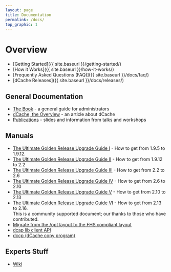 ```yaml
---
layout: page
title: Documentation
permalink: /docs/
top_graphic: 1
---
```


# Overview

* [Getting Started]({{ site.baseurl }}/getting-started/)
* [How it Works]({{ site.baseurl }}/how-it-works/)
* [Frequently Asked Questions (FAQ)]({{ site.baseurl }}/docs/faq/)
* [dCache Releases]({{ site.baseurl }}/docs/releases/)

## General Documentation
- <a href="book.shtml">The Book</a> - a general guide for administrators
- <a href="dcache-whitepaper-light.pdf">dCache, the Overview</a> - an article about dCache
- <a href="publications.shtml">Publications</a> - slides and information from talks and workshops
                              
## Manuals
- <a href="2011/goettingen/upgradeguide/upgrade-guide.html">The
Ultimate Golden Release Upgrade
Guide I</a> - How to get from 1.9.5 to
1.9.12.
- <a href="upgrade-1.9.12-to-2.2.shtml">The
Ultimate Golden Release Upgrade
Guide II</a> - How to get from 1.9.12 to 2.2
- <a href="upgrade/upgrade-2.2-to-2.6.html">The
                                Ultimate Golden Release Upgrade
                                Guide III</a> - How to get from 2.2 to 2.6
- <a href="upgrade-2.10/upgrade-2.6-to-2.10.html">The
                                Ultimate Golden Release Upgrade
                                Guide IV</a> - How to get from 2.6 to 2.10
- <a href="upgrade/upgrade-guide-213.html">The Ultimate Golden Release Upgrade
                                Guide V</a> - How to get from 2.10 to 2.13
- <a href="https://github.com/dCache/upgrade-guide-216/blob/master/UPGRADE216.md">The
                                Ultimate Golden Release Upgrade Guide VI</a> - How to get from 2.13 to 2.16.<br>This
                                is a community supported document; our thanks to those who have contributed.
- <a href="http://trac.dcache.org/wiki/optToUsr">Migrate from the /opt layout to the FHS compliant layout</a> 
- <a href="libdcap.shtml">dcap lib client API</a>
- <a href="dccp.shtml">dccp (dCache copy program)</a>
                             
## Experts Stuff
- <a href="http://trac.dcache.org/wiki">Wiki</a>
